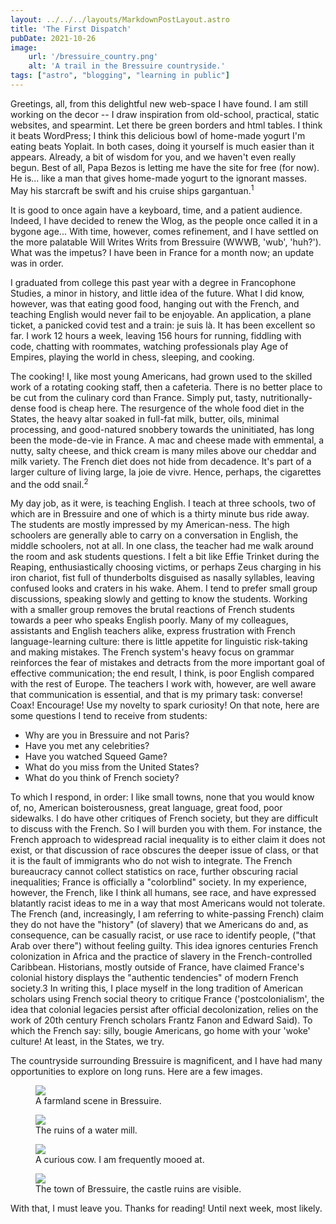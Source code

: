 ```yaml
---
layout: ../../../layouts/MarkdownPostLayout.astro
title: 'The First Dispatch'
pubDate: 2021-10-26
image:
    url: '/bressuire_country.png' 
    alt: 'A trail in the Bressuire countryside.'
tags: ["astro", "blogging", "learning in public"]
---
```


 Greetings, all, from this delightful new web-space I have found. I am still working on the decor -- I draw inspiration from old-school, practical, static websites, and spearmint. Let there be green borders and html tables. I think it beats WordPress; I think this delicious bowl of home-made yogurt I'm eating beats Yoplait. In both cases, doing it yourself is much easier than it appears. Already, a bit of wisdom for you, and we haven't even really begun. Best of all, Papa Bezos is letting me have the site for free (for now). He is... like a man that gives home-made yogurt to the ignorant masses. May his starcraft be swift and his cruise ships gargantuan.<sup>1</sup>

It is good to once again have a keyboard, time, and a patient audience. Indeed, I have decided to renew the Wlog, as the people once called it in a bygone age... With time, however, comes refinement, and I have settled on the more palatable Will Writes Writs from Bressuire (WWWB, 'wub', 'huh?'). What was the impetus? I have been in France for a month now; an update was in order.

I graduated from college this past year with a degree in Francophone Studies, a minor in history, and little idea of the future. What I did know, however, was that eating good food, hanging out with the French, and teaching English would never fail to be enjoyable. An application, a plane ticket, a panicked covid test and a train: je suis là. It has been excellent so far. I work 12 hours a week, leaving 156 hours for running, fiddling with code, chatting with roommates, watching professionals play Age of Empires, playing the world in chess, sleeping, and cooking.

The cooking! I, like most young Americans, had grown used to the skilled work of a rotating cooking staff, then a cafeteria. There is no better place to be cut from the culinary cord than France. Simply put, tasty, nutritionally-dense food is cheap here. The resurgence of the whole food diet in the States, the heavy altar soaked in full-fat milk, butter, oils, minimal processing, and good-natured snobbery towards the uninitiated, has long been the mode-de-vie in France. A mac and cheese made with emmental, a nutty, salty cheese, and thick cream is many miles above our cheddar and milk variety. The French diet does not hide from decadence. It's part of a larger culture of living large, la joie de vivre. Hence, perhaps, the cigarettes and the odd snail.<sup>2</sup> 

My day job, as it were, is teaching English. I teach at three schools, two of which are in Bressuire and one of which is a thirty minute bus ride away. The students are mostly impressed by my American-ness. The high schoolers are generally able to carry on a conversation in English, the middle schoolers, not at all. In one class, the teacher had me walk around the room and ask students questions. I felt a bit like Effie Trinket during the Reaping, enthusiastically choosing victims, or perhaps Zeus charging in his iron chariot, fist full of thunderbolts disguised as nasally syllables, leaving confused looks and craters in his wake. Ahem. I tend to prefer small group discussions, speaking slowly and getting to know the students. Working with a smaller group removes the brutal reactions of French students towards a peer who speaks English poorly. Many of my colleagues, assistants and English teachers alike, express frustration with French language-learning culture: there is little appetite for linguistic risk-taking and making mistakes. The French system's heavy focus on grammar reinforces the fear of mistakes and detracts from the more important goal of effective communication; the end result, I think, is poor English compared with the rest of Europe. The teachers I work with, however, are well aware that communication is essential, and that is my primary task: converse! Coax! Encourage! Use my novelty to spark curiosity! On that note, here are some questions I tend to receive from students:

- Why are you in Bressuire and not Paris?
- Have you met any celebrities?
- Have you watched Squeed Game?
- What do you miss from the United States?
- What do you think of French society?

To which I respond, in order: I like small towns, none that you would know of, no, American boisterousness, great language, great food, poor sidewalks. I do have other critiques of French society, but they are difficult to discuss with the French. So I will burden you with them. For instance, the French approach to widespread racial inequality is to either claim it does not exist, or that discussion of race obscures the deeper issue of class, or that it is the fault of immigrants who do not wish to integrate. The French bureaucracy cannot collect statistics on race, further obscuring racial inequalities; France is officially a "colorblind" society. In my experience, however, the French, like I think all humans, see race, and have expressed blatantly racist ideas to me in a way that most Americans would not tolerate. The French (and, increasingly, I am referring to white-passing French) claim they do not have the "history" (of slavery) that we Americans do and, as consequence, can be casually racist, or use race to identify people, ("that Arab over there") without feeling guilty. This idea ignores centuries French colonization in Africa and the practice of slavery in the French-controlled Caribbean. Historians, mostly outside of France, have claimed France's colonial history displays the "authentic tendencies" of modern French society.3 In writing this, I place myself in the long tradition of American scholars using French social theory to critique France ('postcolonialism', the idea that colonial legacies persist after official decolonization, relies on the work of 20th century French scholars Frantz Fanon and Edward Said). To which the French say: silly, bougie Americans, go home with your 'woke' culture! At least, in the States, we try.

The countryside surrounding Bressuire is magnificent, and I have had many opportunities to explore on long runs. Here are a few images.

<figure>
    <img src="/bressuire_field.jpg"/>
    <figcaption> A farmland scene in Bressuire.</figcaption>
</figure>
<figure>
    <img src="/bressuire_moulin.jpg"/>
    <figcaption>The ruins of a water mill.</figcaption>
</figure>
<figure>
    <img src="/bressuire_cow.jpg"/>
    <figcaption>A curious cow. I am frequently mooed at.</figcaption>
</figure>
<figure>
    <img src="/bressuire_town.jpg"/>
    <figcaption>The town of Bressuire, the castle ruins are visible.</figcaption>
</figure>

With that, I must leave you. Thanks for reading! Until next week, most likely. 

